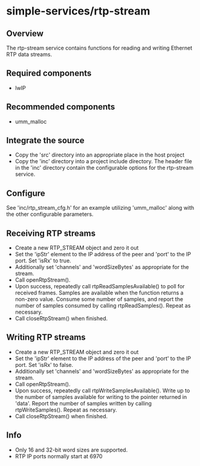 # simple-services/rtp-stream

## Overview

The rtp-stream service contains functions for reading and writing
Ethernet RTP data streams.

## Required components

- lwIP

## Recommended components

- umm_malloc

## Integrate the source

- Copy the 'src' directory into an appropriate place in the host project
- Copy the 'inc' directory into a project include directory.  The header
  file in the 'inc' directory contain the configurable options for the
  rtp-stream service.

## Configure

See 'inc/rtp_stream_cfg.h' for an example utilizing 'umm_malloc' along with
the other configurable parameters.

## Receiving RTP streams

- Create a new RTP_STREAM object and zero it out
- Set the 'ipStr' element to the IP address of the peer and 'port' to the
  IP port.  Set 'isRx' to true.
- Additionally set 'channels' and 'wordSizeBytes' as appropriate for the
  stream.
- Call openRtpStream().
- Upon success, repeatedly call rtpReadSamplesAvailable() to poll for
  received frames.  Samples are available when the function returns a
  non-zero value.  Consume some number of samples, and report the number
  of samples consumed by calling rtpReadSamples(). Repeat as necessary.
- Call closeRtpStream() when finished.

## Writing RTP streams

- Create a new RTP_STREAM object and zero it out
- Set the 'ipStr' element to the IP address of the peer and 'port' to the
  IP port.  Set 'isRx' to false.
- Additionally set 'channels' and 'wordSizeBytes' as appropriate for the
  stream.
- Call openRtpStream().
- Upon success, repeatedly call rtpWriteSamplesAvailable().  Write up to the
  number of samples available for writing to the pointer returned in 'data'.
  Report the number of samples written by calling rtpWriteSamples(). Repeat
  as necessary.
- Call closeRtpStream() when finished.

## Info

- Only 16 and 32-bit word sizes are supported.
- RTP IP ports normally start at 6970

